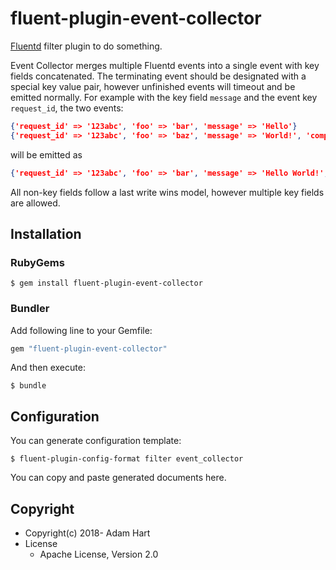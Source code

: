 # fluent-plugin-event-collector

[Fluentd](https://fluentd.org/) filter plugin to do something.

Event Collector merges multiple Fluentd events into a single event with key fields concatenated. The terminating event should be designated with a special key value pair, however unfinished events will timeout and be emitted normally.  For example with the key field `message` and the event key `request_id`, the two events:

```json
{'request_id' => '123abc', 'foo' => 'bar', 'message' => 'Hello'}
{'request_id' => '123abc', 'foo' => 'baz', 'message' => 'World!', 'complete' => 'true'}
```

will be emitted as

```json
{'request_id' => '123abc', 'foo' => 'bar', 'message' => 'Hello World!', 'complete' => 'true'}
```

All non-key fields follow a last write wins model, however multiple key fields are allowed.

## Installation

### RubyGems

```
$ gem install fluent-plugin-event-collector
```

### Bundler

Add following line to your Gemfile:

```ruby
gem "fluent-plugin-event-collector"
```

And then execute:

```
$ bundle
```

## Configuration

You can generate configuration template:

```
$ fluent-plugin-config-format filter event_collector
```

You can copy and paste generated documents here.

## Copyright

* Copyright(c) 2018- Adam Hart
* License
  * Apache License, Version 2.0
